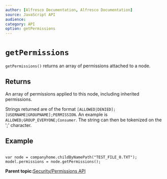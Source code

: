 ```yaml
---
author: [Alfresco Documentation, Alfresco Documentation]
source: JavaScript API
audience: 
category: API
option: getPermissions
---
```


# `getPermissions`

`getPermissions()` returns an array of permissions attached to a node.

## Returns

An array of permissions applied to this node, including inherited permissions.

Strings returned are of the format `[ALLOWED|DENIED];[USERNAME|GROUPNAME];PERMISSION`. An example is `ALLOWED;GROUP_EVERYONE;Consumer`. The string can then be tokenized on the ';' character.

## Example

```

var node = companyhome.childByNamePath("TEST_FILE_0.TXT");
model.permissions = node.getPermissions();      

```

**Parent topic:**[Security/Permissions API](../references/API-JS-Security.md)

